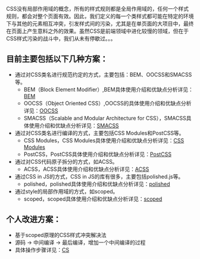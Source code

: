 CSS没有局部作用域的概念，所有的样式规则都是全局作用域的，任何一个样式规则，都会对整个页面有效。因此，我们定义的每一个类样式都可能在特定的环境下与其他的元素相互冲突，引发样式间的污染，尤其是在单页面的大项目中，最终在页面上产生意料之外的效果。虽然CSS是前端领域中进化较慢的领域，但在于CSS样式污染的战斗中，我们从未有停歇过。。。


## 目前主要包括以下几种方案：
* 通过对CSS类名进行规范约定的方式，主要包括：BEM、OOCSS和SMACSS等。
  * BEM（Block Element Modifier）,BEM具体使用介绍和优缺点分析详见：[BEM](https://github.com/zyfyh8023/blog/blob/master/articles/BEM.md)
  * OOCSS（Object Oriented CSS）,OOCSS的具体使用介绍和优缺点分析详见：[OOCSS](https://github.com/zyfyh8023/blog/blob/master/articles/OOCSS.md)
  * SMACSS（Scalable and Modular Architecture for CSS），SMACSS具体使用介绍和优缺点分析详见：[SMACSS](https://github.com/zyfyh8023/blog/blob/master/articles/SMACSS.md)
* 通过对CSS类名进行编译的方式，主要包括CSS Modules和PostCSS等。
  * CSS Modules，CSS Modules具体使用介绍和优缺点分析详见：[CSS Modules](http://www.baidu.com)
  * PostCSS，PostCSS具体使用介绍和优缺点分析详见：[PostCSS](http://www.baidu.com)
* 通过对CSS代码原子拆分的方式，如ACSS。
  * ACSS，ACSS具体使用介绍和优缺点分析详见：[ACSS](https://github.com/zyfyh8023/blog/blob/master/articles/ACSS.md)
* 通过CSS in JS的方式，CSS in JS的库有很多，主要包括polished.js等。
  * polished，polished具体使用介绍和优缺点分析详见：[polished](https://github.com/zyfyh8023/blog/blob/master/articles/polished.md)
* 通过style的局部作用域的方式，如scoped。
  * scoped，scoped具体使用介绍和优缺点分析详见：[scoped](https://github.com/zyfyh8023/blog/blob/master/articles/Scoped.md)


## 个人改进方案：
* 基于scoped原理的CSS样式冲突解决法
* 源码 -> 中间编译 -> 最后编译，增加一个中间编译的过程
* 具体操作步骤详见：[CS](https://github.com/zyfyh8023/blog/blob/master/articles/CS.md)


